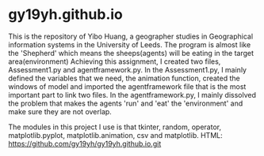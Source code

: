 # gy19yh.github.io
This is the repository of Yibo Huang, a geographer studies in Geographical information systems in the University of Leeds.
The program is almost like the 'Shepherd' which means the sheeps(agents) will be eating in the target area(environment)
Achieving this assignment, I created two files, Assessment1.py and agentframework.py. 
In the Assessment1.py, I mainly defined the variables that we need, the animation function, created the windows of model and imported the agentframework file that is the most important part to link two files.
In the agentframework.py, I mainly dissolved the problem that makes the agents 'run' and 'eat' the 'environment' and make sure they are not overlap.

The modules in this project I use is that tkinter, random, operator, matplotlib.pyplot, matplotlib.animation, csv and matplotlib.
HTML: https://github.com/gy19yh/gy19yh.github.io.git
